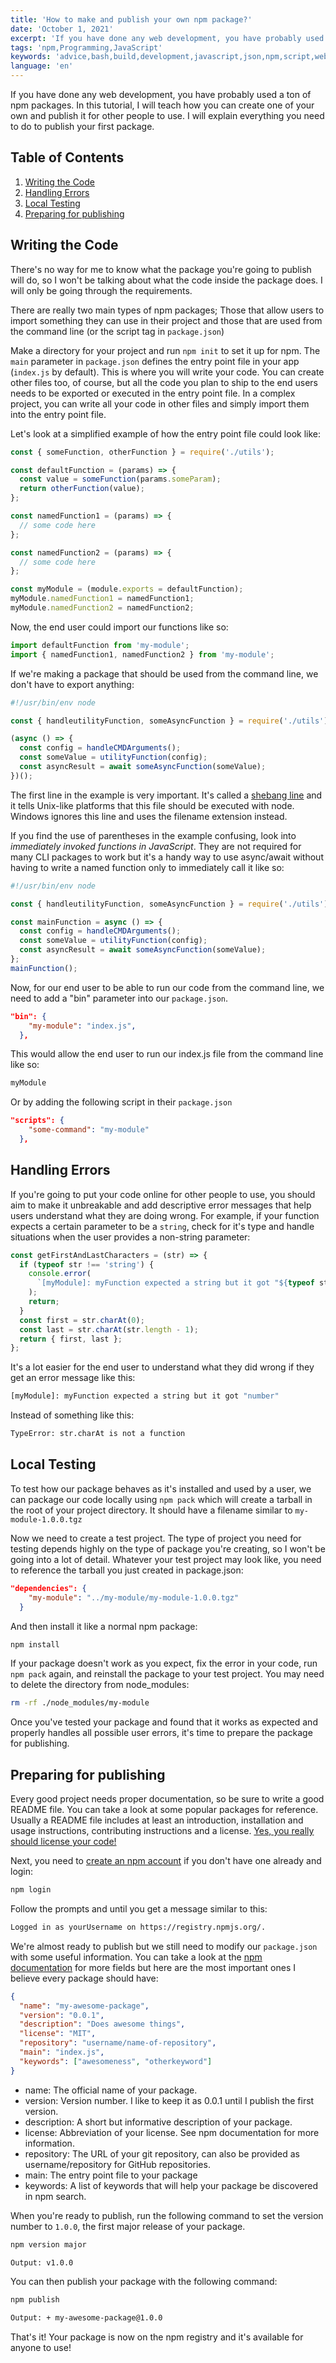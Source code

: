 ```yaml
---
title: 'How to make and publish your own npm package?'
date: 'October 1, 2021'
excerpt: 'If you have done any web development, you have probably used a ton of npm packages. In this tutorial, I will teach how you can create one of your own and publish it for other people to use.'
tags: 'npm,Programming,JavaScript'
keywords: 'advice,bash,build,development,javascript,json,npm,script,web development,website'
language: 'en'
---
```


If you have done any web development, you have probably used a ton of npm packages. In this tutorial, I will teach how you can create one of your own and publish it for other people to use. I will explain everything you need to do to publish your first package.

## Table of Contents

1. [Writing the Code](#writing-the-code)
2. [Handling Errors](#handling-errors)
3. [Local Testing](#local-testing)
4. [Preparing for publishing](#preparing-for-publishing)

## Writing the Code

There's no way for me to know what the package you're going to publish will do, so I won't be talking about what the code inside the package does. I will only be going through the requirements.

There are really two main types of npm packages; Those that allow users to import something they can use in their project and those that are used from the command line (or the script tag in `package.json`)

Make a directory for your project and run `npm init` to set it up for npm. The `main` parameter in `package.json` defines the entry point file in your app (`index.js` by default). This is where you will write your code. You can create other files too, of course, but all the code you plan to ship to the end users needs to be exported or executed in the entry point file. In a complex project, you can write all your code in other files and simply import them into the entry point file.

Let's look at a simplified example of how the entry point file could look like:

```javascript
const { someFunction, otherFunction } = require('./utils');

const defaultFunction = (params) => {
  const value = someFunction(params.someParam);
  return otherFunction(value);
};

const namedFunction1 = (params) => {
  // some code here
};

const namedFunction2 = (params) => {
  // some code here
};

const myModule = (module.exports = defaultFunction);
myModule.namedFunction1 = namedFunction1;
myModule.namedFunction2 = namedFunction2;
```

Now, the end user could import our functions like so:

```javascript
import defaultFunction from 'my-module';
import { namedFunction1, namedFunction2 } from 'my-module';
```

If we're making a package that should be used from the command line, we don't have to export anything:

```javascript
#!/usr/bin/env node

const { handleutilityFunction, someAsyncFunction } = require('./utils');

(async () => {
  const config = handleCMDArguments();
  const someValue = utilityFunction(config);
  const asyncResult = await someAsyncFunction(someValue);
})();
```

The first line in the example is very important. It's called a [shebang line](<https://en.wikipedia.org/wiki/Shebang_(Unix)>) and it tells Unix-like platforms that this file should be executed with node. Windows ignores this line and uses the filename extension instead.

If you find the use of parentheses in the example confusing, look into _immediately invoked functions in JavaScript_. They are not required for many CLI packages to work but it's a handy way to use async/await without having to write a named function only to immediately call it like so:

```javascript
#!/usr/bin/env node

const { handleutilityFunction, someAsyncFunction } = require('./utils');

const mainFunction = async () => {
  const config = handleCMDArguments();
  const someValue = utilityFunction(config);
  const asyncResult = await someAsyncFunction(someValue);
};
mainFunction();
```

Now, for our end user to be able to run our code from the command line, we need to add a "bin" parameter into our `package.json`.

```json
"bin": {
    "my-module": "index.js",
  },
```

This would allow the end user to run our index.js file from the command line like so:

```bash
myModule
```

Or by adding the following script in their `package.json`

```json
"scripts": {
    "some-command": "my-module"
  },
```

## Handling Errors

If you're going to put your code online for other people to use, you should aim to make it unbreakable and add descriptive error messages that help users understand what they are doing wrong. For example, if your function expects a certain parameter to be a `string`, check for it's type and handle situations when the user provides a non-string parameter:

```javascript
const getFirstAndLastCharacters = (str) => {
  if (typeof str !== 'string') {
    console.error(
      `[myModule]: myFunction expected a string but it got "${typeof str}"`
    );
    return;
  }
  const first = str.charAt(0);
  const last = str.charAt(str.length - 1);
  return { first, last };
};
```

It's a lot easier for the end user to understand what they did wrong if they get an error message like this:

```bash
[myModule]: myFunction expected a string but it got "number"
```

Instead of something like this:

```bash
TypeError: str.charAt is not a function
```

## Local Testing

To test how our package behaves as it's installed and used by a user, we can package our code locally using `npm pack` which will create a tarball in the root of your project directory. It should have a filename similar to `my-module-1.0.0.tgz`

Now we need to create a test project. The type of project you need for testing depends highly on the type of package you're creating, so I won't be going into a lot of detail. Whatever your test project may look like, you need to reference the tarball you just created in package.json:

```json
"dependencies": {
    "my-module": "../my-module/my-module-1.0.0.tgz"
  }
```

And then install it like a normal npm package:

```bash
npm install
```

If your package doesn't work as you expect, fix the error in your code, run `npm pack` again, and reinstall the package to your test project. You may need to delete the directory from node_modules:

```bash
rm -rf ./node_modules/my-module
```

Once you've tested your package and found that it works as expected and properly handles all possible user errors, it's time to prepare the package for publishing.

## Preparing for publishing

Every good project needs proper documentation, so be sure to write a good README file. You can take a look at some popular packages for reference. Usually a README file includes at least an introduction, installation and usage instructions, contributing instructions and a license. [Yes, you really should license your code!](https://choosealicense.com/no-permission/)

Next, you need to [create an npm account](https://www.npmjs.com/signup) if you don't have one already and login:

```bash
npm login
```

Follow the prompts and until you get a message similar to this:

```bash
Logged in as yourUsername on https://registry.npmjs.org/.
```

We're almost ready to publish but we still need to modify our `package.json` with some useful information. You can take a look at the [npm documentation](https://docs.npmjs.com/cli/v7/configuring-npm/package-json) for more fields but here are the most important ones I believe every package should have:

```json
{
  "name": "my-awesome-package",
  "version": "0.0.1",
  "description": "Does awesome things",
  "license": "MIT",
  "repository": "username/name-of-repository",
  "main": "index.js",
  "keywords": ["awesomeness", "otherkeyword"]
}
```

- name: The official name of your package.
- version: Version number. I like to keep it as 0.0.1 until I publish the first version.
- description: A short but informative description of your package.
- license: Abbreviation of your license. See npm documentation for more information.
- repository: The URL of your git repository, can also be provided as username/repository for GitHub repositories.
- main: The entry point file to your package
- keywords: A list of keywords that will help your package be discovered in npm search.

When you're ready to publish, run the following command to set the version number to `1.0.0`, the first major release of your package.

```bash
npm version major

Output: v1.0.0
```

You can then publish your package with the following command:

```bash
npm publish

Output: + my-awesome-package@1.0.0
```

That's it! Your package is now on the npm registry and it's available for anyone to use!
